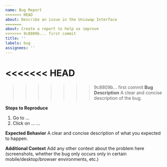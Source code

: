 ```yaml
---
name: Bug Report
<<<<<<< HEAD
about: Describe an issue in the Uniswap Interface
=======
about: Create a report to help us improve
>>>>>>> 9c8809b... first commit
title: ''
labels: bug
assignees: ''
---
```


<<<<<<< HEAD
=======
<!-- 
DO NOT CREATE A TOKEN LISTING REQUEST IN THIS REPOSITORY.
YOUR ISSUE WILL BE DELETED. 
SEE https://github.com/Uniswap/default-token-list#adding-a-token

IF YOU NEED SUPPORT, JOIN THE DISCORD: https://discord.com/invite/EwFs3Pp
-->

>>>>>>> 9c8809b... first commit
**Bug Description**
A clear and concise description of the bug.

**Steps to Reproduce**
1. Go to ...
2. Click on ...
...

**Expected Behavior**
A clear and concise description of what you expected to happen.

**Additional Context**
Add any other context about the problem here (screenshots, whether the bug only occurs only in certain mobile/desktop/browser environments, etc.)
